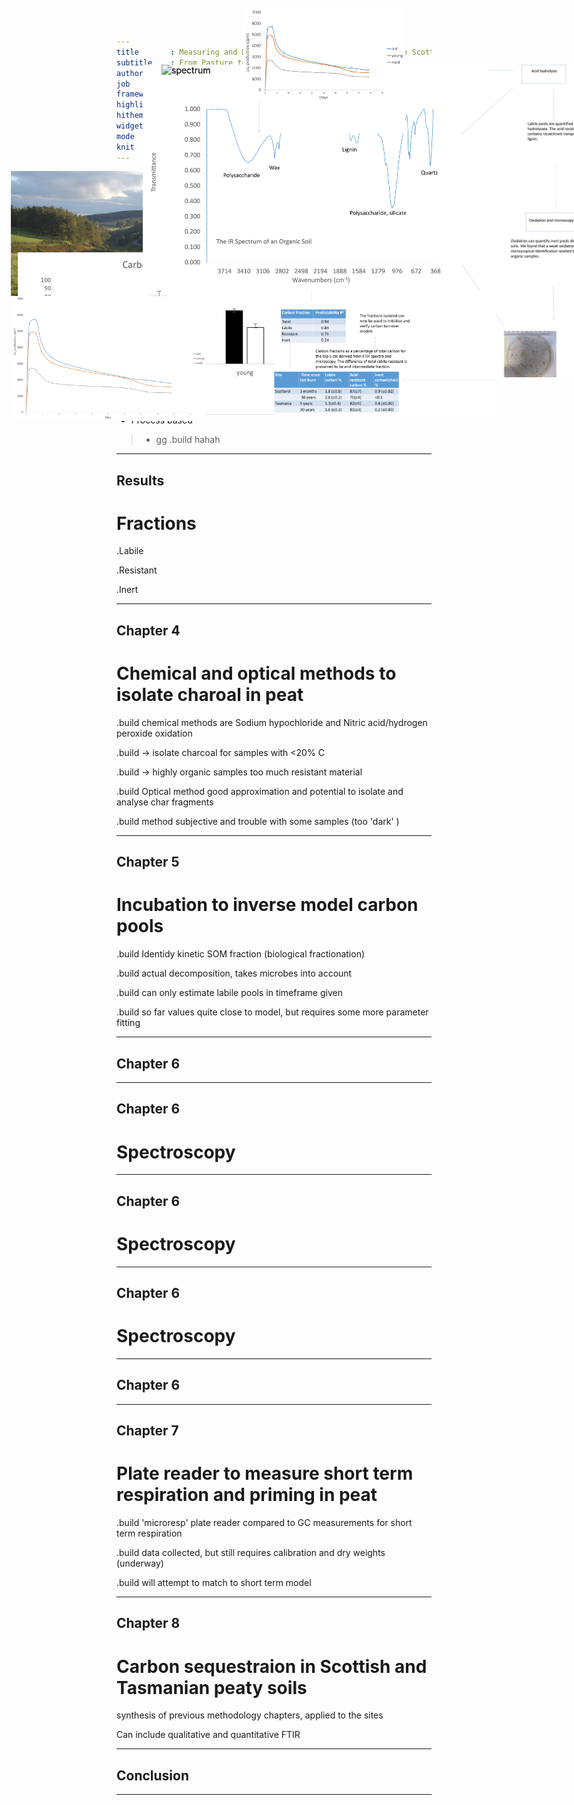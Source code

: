 ```yaml
---
title       : Measuring and Modelling Carbon Sequestration in the Scottish Uplands
subtitle    : From Pasture to Peatland
author      : 
job         : 
framework   : io2012        # {io2012, html5slides, shower, dzslides, ...}
highlighter : prettify  # {highlight.js, prettify, highlight}
hitheme     : tomorrow      # 
widgets     : []            # {mathjax, quiz, bootstrap}
mode        : selfcontained # {standalone, draft}
knit        : slidify::knit2slides
--- 
```




## Carbon in the Scottish Uplands

# Land use



 Pasture for grazing 

100000 ha of afforestation  

How to balance with agricultural production?   

<img  STYLE="position:absolute; TOP:280px; LEFT:59px; HEIGHT:200px" src="pas.png" alt="Pasture"> 
<img  STYLE="position:absolute; TOP:280px; LEFT:359px; HEIGHT:200px" src="wood.png" alt="Woodland">
<img  STYLE="position:absolute; TOP:280px; LEFT:659px; HEIGHT:200px" src="silvo.png" alt="Silvo">

--- 

## Modelling

# Types of models

 * Emprical
 * Process based
 > * gg
 .build hahah


<img  STYLE="position:absolute; TOP:410px; LEFT:70px; HEIGHT:260px" src="cstock.png" alt="spectrum">





---

## Results 
# Fractions 

.Labile

.Resistant

.Inert



---

## Chapter 4
# Chemical and optical methods to isolate charoal in peat

.build chemical methods are Sodium hypochloride and Nitric acid/hydrogen peroxide oxidation

.build -> isolate charcoal for samples with <20% C

.build -> highly organic samples too much resistant material

.build Optical method good approximation and potential to isolate and analyse char fragments

.build method subjective and trouble with some samples (too 'dark' )

<img  STYLE="position:absolute; TOP:480px; LEFT:59px; HEIGHT:200px" src="opti.png" alt="spectrum"> 

---


## Chapter 5
# Incubation to inverse model carbon pools

.build Identidy kinetic SOM fraction (biological fractionation)

.build actual decomposition, takes microbes into account

.build can only estimate labile pools in timeframe given

.build so far values quite close to model, but requires some more parameter fitting

<img  STYLE="position:absolute; TOP:480px; LEFT:59px; HEIGHT:200px" src="co2.png" alt="spectrum"> 

---

## Chapter 6


<img  STYLE="position:absolute; TOP:110px; LEFT:270px; HEIGHT:360px" src="spectrum.png" alt="spectrum"> 

--- 

## Chapter 6
# Spectroscopy 


<img  STYLE="position:absolute; TOP:110px; LEFT:270px; HEIGHT:360px" src="spectrum.png" alt="spectrum"> 

<img  STYLE="position:absolute; TOP:20px; LEFT:430px; HEIGHT:200px" src="resp.png" alt="spectrum"> 



--- 

## Chapter 6
# Spectroscopy 


<img  STYLE="position:absolute; TOP:110px; LEFT:270px; HEIGHT:360px" src="spectrum.png" alt="spectrum"> 

<img  STYLE="position:absolute; TOP:20px; LEFT:430px; HEIGHT:200px" src="resp.png" alt="spectrum"> 

<img  STYLE="position:absolute; TOP:110px; LEFT:780px; HEIGHT:500px" src="proc.png" alt="spectrum">

--- 

## Chapter 6
# Spectroscopy 


<img  STYLE="position:absolute; TOP:110px; LEFT:270px; HEIGHT:360px" src="spectrum.png" alt="spectrum"> 

<img  STYLE="position:absolute; TOP:20px; LEFT:430px; HEIGHT:200px" src="resp.png" alt="spectrum"> 

<img  STYLE="position:absolute; TOP:110px; LEFT:780px; HEIGHT:500px" src="proc.png" alt="spectrum">

<img  STYLE="position:absolute; TOP:470px; LEFT:480px; HEIGHT:200px" src="res.png" alt="spectrum">

--- 

## Chapter 6


<img  STYLE="position:absolute; TOP:110px; LEFT:300px; HEIGHT:500px" src="ipsposter2.png" alt="spectrum">
 



---

## Chapter 7
# Plate reader to measure short term respiration and priming in peat

.build 'microresp' plate reader compared to GC measurements for short term respiration

.build data collected, but still requires calibration and dry weights (underway)

.build will attempt to match to short term model

---

## Chapter 8
# Carbon sequestraion in Scottish and Tasmanian peaty soils

synthesis of previous methodology chapters, applied to the sites

Can include qualitative and quantitative FTIR

---

## Conclusion

<img  STYLE="position:absolute; TOP:110px; LEFT:300px; HEIGHT:500px" src="fire.png" alt="spectrum">

---
